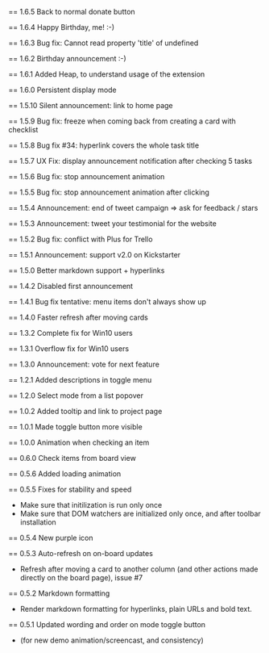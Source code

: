 == 1.6.5 Back to normal donate button

== 1.6.4 Happy Birthday, me!  :-)

== 1.6.3 Bug fix: Cannot read property 'title' of undefined

== 1.6.2 Birthday announcement :-)

== 1.6.1 Added Heap, to understand usage of the extension

== 1.6.0 Persistent display mode

== 1.5.10 Silent announcement: link to home page

== 1.5.9 Bug fix: freeze when coming back from creating a card with checklist

== 1.5.8 Bug fix #34: hyperlink covers the whole task title

== 1.5.7 UX Fix: display announcement notification after checking 5 tasks

== 1.5.6 Bug fix: stop announcement animation

== 1.5.5 Bug fix: stop announcement animation after clicking

== 1.5.4 Announcement: end of tweet campaign => ask for feedback / stars

== 1.5.3 Announcement: tweet your testimonial for the website

== 1.5.2 Bug fix: conflict with Plus for Trello

== 1.5.1 Announcement: support v2.0 on Kickstarter

== 1.5.0 Better markdown support + hyperlinks

== 1.4.2 Disabled first announcement

== 1.4.1 Bug fix tentative: menu items don't always show up

== 1.4.0 Faster refresh after moving cards

== 1.3.2 Complete fix for Win10 users

== 1.3.1 Overflow fix for Win10 users

== 1.3.0 Announcement: vote for next feature

== 1.2.1 Added descriptions in toggle menu

== 1.2.0 Select mode from a list popover

== 1.0.2 Added tooltip and link to project page

== 1.0.1 Made toggle button more visible

== 1.0.0 Animation when checking an item

== 0.6.0 Check items from board view

== 0.5.6 Added loading animation

== 0.5.5 Fixes for stability and speed
 * Make sure that initilization is run only once 
 * Make sure that DOM watchers are initialized only once, and after toolbar installation

== 0.5.4 New purple icon

== 0.5.3 Auto-refresh on on-board updates
 * Refresh after moving a card to another column (and other actions made directly on the board page), issue #7

== 0.5.2 Markdown formatting
 * Render markdown formatting for hyperlinks, plain URLs and bold text.

== 0.5.1 Updated wording and order on mode toggle button
 * (for new demo animation/screencast, and consistency)
